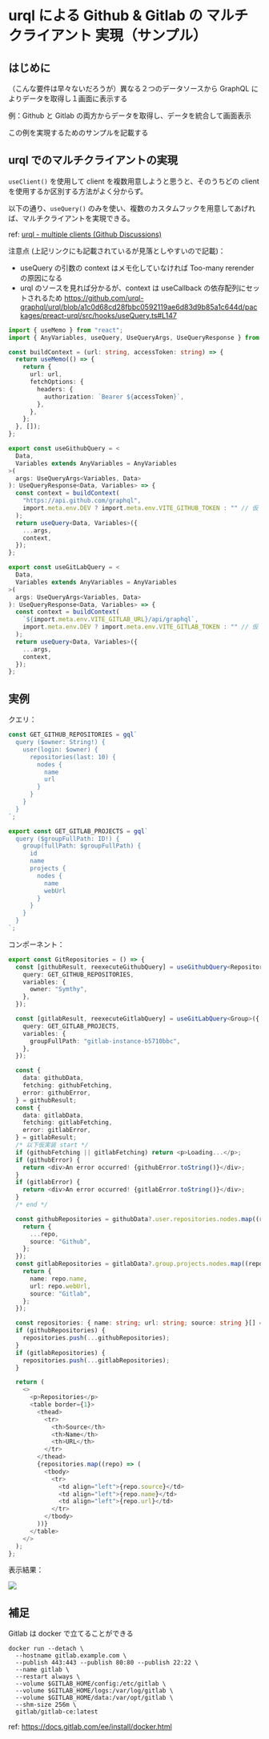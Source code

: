 # urql による Github & Gitlab の マルチクライアント 実現（サンプル）

## はじめに

（こんな要件は早々ないだろうが）異なる２つのデータソースから GraphQL によりデータを取得し１画面に表示する

例：Github と Gitlab の両方からデータを取得し、データを統合して画面表示

この例を実現するためのサンプルを記載する

## urql でのマルチクライアントの実現

`useClient()` を使用して client を複数用意しようと思うと、そのうちどの client を使用するか区別する方法がよく分からず。

以下の通り、`useQuery()` のみを使い、複数のカスタムフックを用意してあげれば、マルチクライアントを実現できる。

ref: [urql - multiple clients (Github Discussions)](https://github.com/urql-graphql/urql/discussions/1523#discussioncomment-575307)

注意点 (上記リンクにも記載されているが見落としやすいので記載)：

- useQuery の引数の context はメモ化していなければ Too-many rerender の原因になる
- urql のソースを見れば分かるが、context は useCallback の依存配列にセットされるため
  https://github.com/urql-graphql/urql/blob/a1c0d68cd28fbbc0592119ae6d83d9b85a1c644d/packages/preact-urql/src/hooks/useQuery.ts#L147

```typescript
import { useMemo } from "react";
import { AnyVariables, useQuery, UseQueryArgs, UseQueryResponse } from "urql";

const buildContext = (url: string, accessToken: string) => {
  return useMemo(() => {
    return {
      url: url,
      fetchOptions: {
        headers: {
          authorization: `Bearer ${accessToken}`,
        },
      },
    };
  }, []);
};

export const useGithubQuery = <
  Data,
  Variables extends AnyVariables = AnyVariables
>(
  args: UseQueryArgs<Variables, Data>
): UseQueryResponse<Data, Variables> => {
  const context = buildContext(
    "https://api.github.com/graphql",
    import.meta.env.DEV ? import.meta.env.VITE_GITHUB_TOKEN : "" // 仮
  );
  return useQuery<Data, Variables>({
    ...args,
    context,
  });
};

export const useGitLabQuery = <
  Data,
  Variables extends AnyVariables = AnyVariables
>(
  args: UseQueryArgs<Variables, Data>
): UseQueryResponse<Data, Variables> => {
  const context = buildContext(
    `${import.meta.env.VITE_GITLAB_URL}/api/graphql`,
    import.meta.env.DEV ? import.meta.env.VITE_GITLAB_TOKEN : "" // 仮
  );
  return useQuery<Data, Variables>({
    ...args,
    context,
  });
};
```

## 実例

クエリ：

```typescript
const GET_GITHUB_REPOSITORIES = gql`
  query ($owner: String!) {
    user(login: $owner) {
      repositories(last: 10) {
        nodes {
          name
          url
        }
      }
    }
  }
`;

export const GET_GITLAB_PROJECTS = gql`
  query ($groupFullPath: ID!) {
    group(fullPath: $groupFullPath) {
      id
      name
      projects {
        nodes {
          name
          webUrl
        }
      }
    }
  }
`;
```

コンポーネント：

```typescript
export const GitRepositories = () => {
  const [githubResult, reexecuteGithubQuery] = useGithubQuery<RepositoryData>({
    query: GET_GITHUB_REPOSITORIES,
    variables: {
      owner: "Symthy",
    },
  });

  const [gitlabResult, reexecuteGitlabQuery] = useGitLabQuery<Group>({
    query: GET_GITLAB_PROJECTS,
    variables: {
      groupFullPath: "gitlab-instance-b5710bbc",
    },
  });

  const {
    data: githubData,
    fetching: githubFetching,
    error: githubError,
  } = githubResult;
  const {
    data: gitlabData,
    fetching: gitlabFetching,
    error: gitlabError,
  } = gitlabResult;
  /* 以下仮実装 start */
  if (githubFetching || gitlabFetching) return <p>Loading...</p>;
  if (githubError) {
    return <div>An error occurred! {githubError.toString()}</div>;
  }
  if (gitlabError) {
    return <div>An error occurred! {gitlabError.toString()}</div>;
  }
  /* end */

  const githubRepositories = githubData?.user.repositories.nodes.map((repo) => {
    return {
      ...repo,
      source: "Github",
    };
  });
  const gitlabRepositories = gitlabData?.group.projects.nodes.map((repo) => {
    return {
      name: repo.name,
      url: repo.webUrl,
      source: "Gitlab",
    };
  });

  const repositories: { name: string; url: string; source: string }[] = [];
  if (githubRepositories) {
    repositories.push(...githubRepositories);
  }
  if (gitlabRepositories) {
    repositories.push(...gitlabRepositories);
  }

  return (
    <>
      <p>Repositories</p>
      <table border={1}>
        <thead>
          <tr>
            <th>Source</th>
            <th>Name</th>
            <th>URL</th>
          </tr>
        </thead>
        {repositories.map((repo) => (
          <tbody>
            <tr>
              <td align="left">{repo.source}</td>
              <td align="left">{repo.name}</td>
              <td align="left">{repo.url}</td>
            </tr>
          </tbody>
        ))}
      </table>
    </>
  );
};
```

表示結果：

![](images/githab_gitlab_repositories.png)

## 補足

Gitlab は docker で立てることができる

```shell
docker run --detach \
  --hostname gitlab.example.com \
  --publish 443:443 --publish 80:80 --publish 22:22 \
  --name gitlab \
  --restart always \
  --volume $GITLAB_HOME/config:/etc/gitlab \
  --volume $GITLAB_HOME/logs:/var/log/gitlab \
  --volume $GITLAB_HOME/data:/var/opt/gitlab \
  --shm-size 256m \
  gitlab/gitlab-ce:latest
```

ref: https://docs.gitlab.com/ee/install/docker.html

